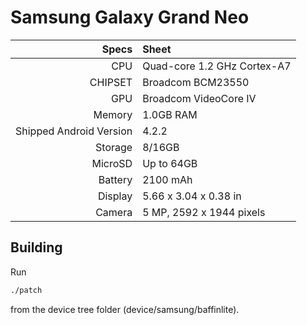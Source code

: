 # Samsung Galaxy Grand Neo

Specs   | Sheet
-------:|:-------------------------
CPU     | Quad-core 1.2 GHz Cortex-A7
CHIPSET | Broadcom BCM23550
GPU     | Broadcom VideoCore IV
Memory  | 1.0GB RAM
Shipped Android Version | 4.2.2
Storage | 8/16GB
MicroSD | Up to 64GB
Battery | 2100 mAh
Display | 5.66 x 3.04 x 0.38 in
Camera  | 5 MP, 2592 x 1944 pixels

## Building

Run

```bash
./patch
```

from the device tree folder (device/samsung/baffinlite).
